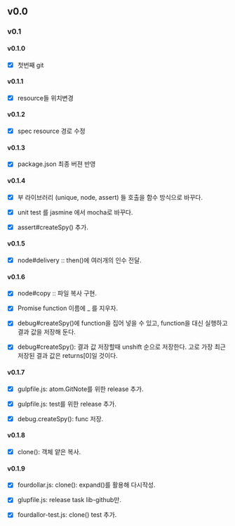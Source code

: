 ## v0.0


### v0.1


#### v0.1.0

- [x] 첫번째 git


#### v0.1.1

- [x] resource들 위치변경


#### v0.1.2

- [x] spec resource 경로 수정


#### v0.1.3

- [x] package.json 최종 버젼 반영


#### v0.1.4

- [x] 부 라이브러리 (unique, node, assert) 들 호출을 함수 방식으로 바꾸다.
- [x] unit test 를 jasmine 에서 mocha로 바꾸다.
- [x] assert#createSpy() 추가.


#### v0.1.5

- [x] node#delivery :: then()에 여러개의 인수 전달.


#### v0.1.6

- [x] node#copy :: 파일 복사 구현.
- [x] Promise function 이름에 _ 를 지우자.
- [x] debug#createSpy()에 function을 집어 넣을 수 있고,
  function을 대신 실행하고 결과 값을 저장해 둔다.
- [x] debug#createSpy(): 결과 값 저장할때 unshift 순으로 저장한다.
  고로 가장 최근 저장된 결과 값은 returns[0]일 것이다.


#### v0.1.7

- [x] gulpfile.js: atom.GitNote를 위한 release 추가.
- [x] gulpfile.js: test를 위한 release 추가.
- [x] debug.createSpy(): func 저장.


#### v0.1.8

- [x] clone(): 객체 얕은 복사.


#### v0.1.9

- [x] fourdollar.js: clone(): expand()를 활용해 다시작성.
- [x] glupfile.js: release task lib-github만.
- [x] fourdallor-test.js: clone() test 추가.

